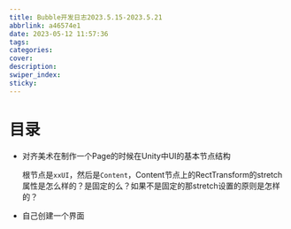 ```yaml
---
title: Bubble开发日志2023.5.15-2023.5.21
abbrlink: a46574e1
date: 2023-05-12 11:57:36
tags:
categories:
cover:
description:
swiper_index:
sticky:
---
```


# 目录

- 对齐美术在制作一个Page的时候在Unity中UI的基本节点结构

  根节点是`xxUI`，然后是`Content`，Content节点上的RectTransform的stretch属性是怎么样的？是固定的么？如果不是固定的那stretch设置的原则是怎样的？
  
- 自己创建一个界面
